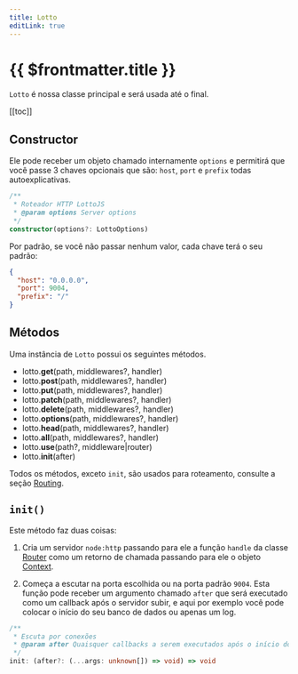 ```yaml
---
title: Lotto
editLink: true
---
```


# {{ $frontmatter.title }}

`Lotto` é nossa classe principal e será usada até o final.

[[toc]]

## Constructor

Ele pode receber um objeto chamado internamente `options` e permitirá que você passe 3 chaves opcionais que são: `host`, `port` e `prefix` todas autoexplicativas.

```typescript
/**
 * Roteador HTTP LottoJS
 * @param options Server options
 */
constructor(options?: LottoOptions)
```

Por padrão, se você não passar nenhum valor, cada chave terá o seu padrão:

```json
{
  "host": "0.0.0.0",
  "port": 9004,
  "prefix": "/"
}
```
## Métodos

Uma instância de `Lotto` possui os seguintes métodos.

- lotto.**get**(path, middlewares?, handler)
- lotto.**post**(path, middlewares?, handler)
- lotto.**put**(path, middlewares?, handler)
- lotto.**patch**(path, middlewares?, handler)
- lotto.**delete**(path, middlewares?, handler)
- lotto.**options**(path, middlewares?, handler)
- lotto.**head**(path, middlewares?, handler)
- lotto.**all**(path, middlewares?, handler)
- lotto.**use**(path?, middleware|router)
- lotto.**init**(after)


Todos os métodos, exceto `init`, são usados para roteamento, consulte a seção [Routing](./routing).

## `init()`

Este método faz duas coisas:

1. Cria um servidor `node:http` passando para ele a função `handle` da classe [Router](./routing) como um retorno de chamada passando para ele o objeto [Context](./context).

2. Começa a escutar na porta escolhida ou na porta padrão `9004`. Esta função pode receber um argumento chamado `after` que será executado como um callback após o servidor subir, e aqui por exemplo você pode colocar o início do seu banco de dados ou apenas um log.

```typescript
/**
 * Escuta por conexões
 * @param after Quaisquer callbacks a serem executados após o início do servidor.
 */
init: (after?: (...args: unknown[]) => void) => void
```
